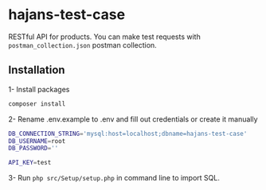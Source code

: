 # hajans-test-case

RESTful API for products. You can make test requests with `postman_collection.json` postman collection.

## Installation

1- Install packages

```Bash
composer install
```

2- Rename .env.example to .env and fill out credentials or create it manually

```Bash
DB_CONNECTION_STRING='mysql:host=localhost;dbname=hajans-test-case'
DB_USERNAME=root
DB_PASSWORD=''

API_KEY=test
```

3- Run `php src/Setup/setup.php` in command line to import SQL.
